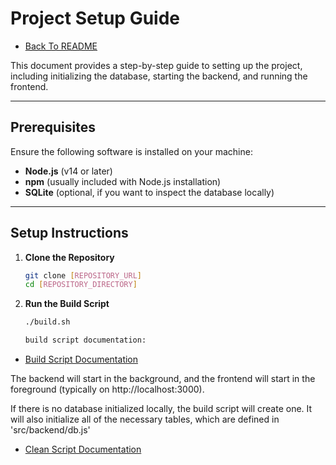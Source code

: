 # Project Setup Guide

- [Back To README](../README.md)

This document provides a step-by-step guide to setting up the project, including initializing the database, starting the backend, and running the frontend.

---

## Prerequisites
Ensure the following software is installed on your machine:
- **Node.js** (v14 or later)
- **npm** (usually included with Node.js installation)
- **SQLite** (optional, if you want to inspect the database locally)

---

## Setup Instructions

1. **Clone the Repository**
   ```bash
   git clone [REPOSITORY_URL]
   cd [REPOSITORY_DIRECTORY]
   
2. **Run the Build Script**
    ```bash
   ./build.sh

   build script documentation:
- [Build Script Documentation](build_documentation.md)



The backend will start in the background, and the frontend will start in the foreground (typically on http://localhost:3000).

If there is no database initialized locally, the build script will create one. It will also initialize all of the necessary tables, which are defined in 'src/backend/db.js'

- [Clean Script Documentation](clean_documentation.md)
    
